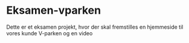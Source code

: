# Eksamen-vparken
Dette er et eksamen projekt, hvor der skal fremstilles en hjemmeside til vores kunde V-parken og en video
